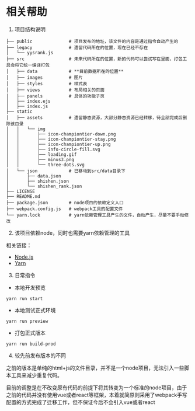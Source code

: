 # 相关帮助

1. 项目结构说明

```
├── public              # 项目发布的地址，该文件的内容是通过指令自动产生的
├── legacy              # 遗留代码所在的位置，现在已经不存在
│   └── yysrank.js
├── src                 # 未来代码所在的位置，新的代码可以尝试写在里面，打包工具会将它统一编译打包
│   ├── data            # **目前数据所在的位置**
│   ├── images          # 图片
│   ├── styles          # 样式表
│   ├── views           # 布局相关的页面
│   ├── panels          # 具体的功能子页
│   ├── index.ejs
│   ├── index.js
├── static              
│   ├── assets          # 遗留静态资源，大部分静态资源已经转移，待全部完成后删除该目录
│   │   └── img
│   │       ├── icon-championtier-down.png
│   │       ├── icon-championtier-stay.png
│   │       ├── icon-championtier-up.png
│   │       ├── info-circle-fill.svg
│   │       ├── loading.gif
│   │       ├── minus3.png
│   │       └── three-dots.svg
│   └── json            # 已移动到src/data目录下
│       ├── data.json
│       ├── shishen.json
│       └── shishen_rank.json
├── LICENSE
├── README.md
├── package.json        # node项目的依赖定义入口
├── webpack.config.js   # webpack工具的配置文件
└── yarn.lock           # yarn依赖管理工具产生的文件，自动产生，尽量不要手动修改
```

2. 该项目依赖node，同时也需要yarn依赖管理的工具

相关链接：
 * [Node.js](https://nodejs.org/zh-cn/)
 * [Yarn](https://yarnpkg.com/getting-started/install)
 
3. 日常指令

 *  本地开发预览
```
yarn run start
```
 * 本地测试正式环境
```
yarn run preview
```
 * 打包正式版本
```
yarn run build-prod
```
4. 较先前发布版本的不同

之前的版本是单纯的html+js的文件目录，并不是一个node项目，无法引入一些脚本工具来减少重复代码。

目前的调整是在不改变原有代码的前提下将其转变为一个标准的node项目，由于之前的代码并没有使用vue或者react等框架，本着就简原则采用了webpack手写配置的方式完成了迁移工作，但不保证今后不会引入vue或者react
